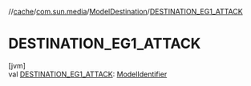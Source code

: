 //[cache](../../../index.md)/[com.sun.media](../index.md)/[ModelDestination](index.md)/[DESTINATION_EG1_ATTACK](-d-e-s-t-i-n-a-t-i-o-n_-e-g1_-a-t-t-a-c-k.md)

# DESTINATION_EG1_ATTACK

[jvm]\
val [DESTINATION_EG1_ATTACK](-d-e-s-t-i-n-a-t-i-o-n_-e-g1_-a-t-t-a-c-k.md): [ModelIdentifier](../-model-identifier/index.md)
